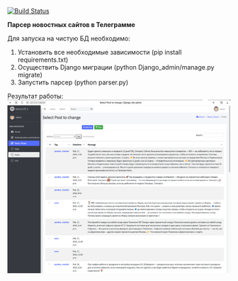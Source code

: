[![Build Status](https://github.com/mikeGot/PostsGrabber/actions/workflows/checks.yml/badge.svg?branch=main)](https://github.com/mikeGot/PostsGrabber/actions/workflows/checks.yml)

**Парсер новостных сайтов в Телеграмме**

Для запуска на чистую БД необходимо:

1) Установить все необходимые зависимости (pip install requirements.txt)
2) Осуществить Django миграции (python Django_admin/manage.py migrate)
3) Запустить парсер (python parser.py)

Результат работы:
![](Admin.png)